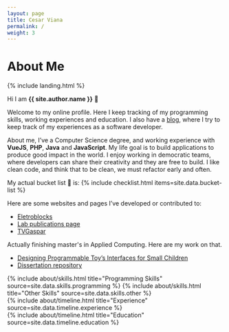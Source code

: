 ```yaml
---
layout: page
title: Cesar Viana
permalink: /
weight: 3
---
```


# **About Me**

{% include landing.html %}

Hi I am **{{ site.author.name }}** :wave:<br>

Welcome to my online profile. Here I keep tracking of my programming skills, working experiences and education. I also have a [blog](/blog), where I try to keep track of my experiences as a software developer. 

About me, I’ve a Computer Science degree, and working experience with **VueJS**, **PHP**, **Java** and **JavaScript**. My life goal is to build applications to produce good impact in the world. I enjoy working in democratic teams, where developers can share their creativity and they are free to build. I like clean code, and think that to be clean, we must refactor early and often.

My actual bucket list :pray: is:
{% include checklist.html items=site.data.bucket-list %}

Here are some websites and pages I’ve developed or contributed to:

- [Eletroblocks](https://eletroblocks.com.br)
- [Lab publications page](https://lite.acad.univali.br/publicacoes-2)
- [TVGaspar](https://tvgaspar.com.br)

Actually finishing master's in Applied Computing. Here are my work on that.

- [Designing Programmable Toy’s Interfaces for Small Children](https://estudosemdesign.emnuvens.com.br/design/article/view/1150/466)
- [Dissertation repository](https://github.com/cesarviana/dissertation)

<div class="row">
{% include about/skills.html title="Programming Skills" source=site.data.skills.programming %}
{% include about/skills.html title="Other Skills" source=site.data.skills.other %}
</div>

<div class="row">
{% include about/timeline.html title="Experience" source=site.data.timeline.experience %}
</div>

<div class="row">
{% include about/timeline.html title="Education" source=site.data.timeline.education %}
</div>